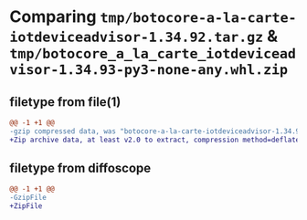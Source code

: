 # Comparing `tmp/botocore-a-la-carte-iotdeviceadvisor-1.34.92.tar.gz` & `tmp/botocore_a_la_carte_iotdeviceadvisor-1.34.93-py3-none-any.whl.zip`

## filetype from file(1)

```diff
@@ -1 +1 @@
-gzip compressed data, was "botocore-a-la-carte-iotdeviceadvisor-1.34.92.tar", last modified: Fri Apr 26 01:01:29 2024, max compression
+Zip archive data, at least v2.0 to extract, compression method=deflate
```

## filetype from diffoscope

```diff
@@ -1 +1 @@
-GzipFile
+ZipFile
```

